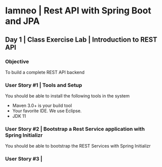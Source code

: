 # Iamneo | Rest API with Spring Boot and JPA

## Day 1 | Class Exercise Lab | Introduction to REST API
### Objective
To build a complete REST API backend 

### User Story #1 | Tools and Setup
You should be able to install the following tools in the system
* Maven 3.0+ is your build tool
* Your favorite IDE. We use Eclipse.
* JDK 11

### User Story #2 | Bootstrap a Rest Service application with Spring Initializr
You should be able to bootstrap the REST Services with Spring Initializr

### User Story #3 | 


